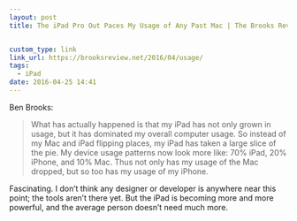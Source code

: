 ```yaml
---
layout: post
title: The iPad Pro Out Paces My Usage of Any Past Mac | The Brooks Review


custom_type: link
link_url: https://brooksreview.net/2016/04/usage/
tags:
  - iPad
date: 2016-04-25 14:41
---
```

Ben Brooks:

> What has actually happened is that my iPad has not only grown in usage, but it has dominated my overall computer usage. So instead of my Mac and iPad flipping places, my iPad has taken a large slice of the pie. My device usage patterns now look more like: 70% iPad, 20% iPhone, and 10% Mac. Thus not only has my usage of the Mac dropped, but so too has my usage of my iPhone.

Fascinating. I don’t think any designer or developer is anywhere near this point; the tools aren’t there yet. But the iPad is becoming more and more powerful, and the average person doesn’t need much more.
